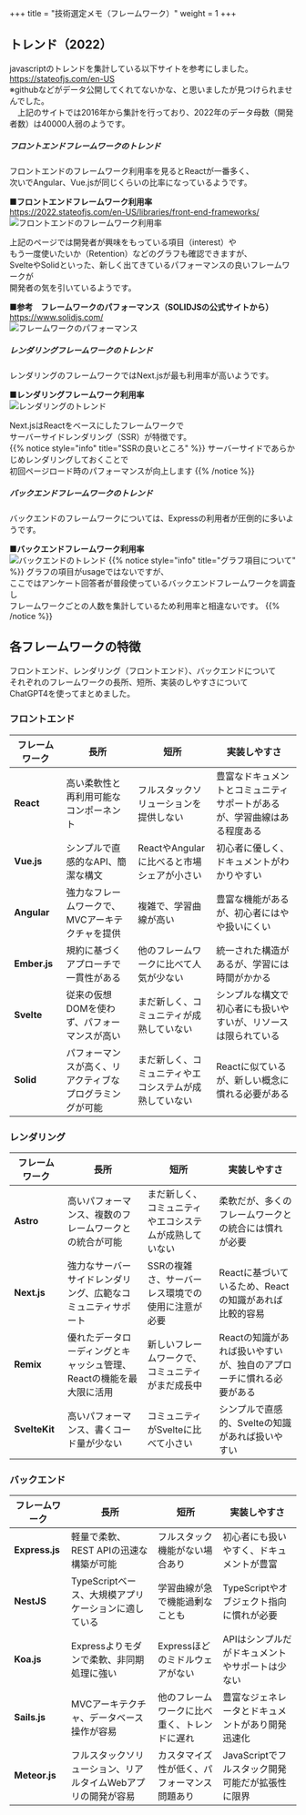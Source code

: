 +++
title = "技術選定メモ（フレームワーク）"
weight = 1
+++
## トレンド（2022）
javascriptのトレンドを集計している以下サイトを参考にしました。  
https://stateofjs.com/en-US  
※githubなどがデータ公開してくれてないかな、と思いましたが見つけられませんでした。  
　上記のサイトでは2016年から集計を行っており、2022年のデータ母数（開発者数）は40000人弱のようです。

##### フロントエンドフレームワークのトレンド
フロントエンドのフレームワーク利用率を見るとReactが一番多く、  
次いでAngular、Vue.jsが同じくらいの比率になっているようです。  

**■フロントエンドフレームワーク利用率**  
https://2022.stateofjs.com/en-US/libraries/front-end-frameworks/
![フロントエンドのフレームワーク利用率](/images/trend-frontend.png)  

上記のページでは開発者が興味をもっている項目（interest）や  
もう一度使いたいか（Retention）などのグラフも確認できますが、  
SvelteやSolidといった、新しく出てきているパフォーマンスの良いフレームワークが  
開発者の気を引いているようです。  

**■参考　フレームワークのパフォーマンス（SOLIDJSの公式サイトから）**  
https://www.solidjs.com/  
![フレームワークのパフォーマンス](/images/performance-frontend.png)  

##### レンダリングフレームワークのトレンド
レンダリングのフレームワークではNext.jsが最も利用率が高いようです。  

**■レンダリングフレームワーク利用率**  
![レンダリングのトレンド](/images/trend-rendering.png)  

Next.jsはReactをベースにしたフレームワークで  
サーバーサイドレンダリング（SSR）が特徴です。  
{{% notice style="info" title="SSRの良いところ" %}}
サーバーサイドであらかじめレンダリングしておくことで  
初回ページロード時のパフォーマンスが向上します
{{% /notice %}}

##### バックエンドフレームワークのトレンド
バックエンドのフレームワークについては、Expressの利用者が圧倒的に多いようです。  

**■バックエンドフレームワーク利用率**  
![バックエンドのトレンド](/images/trend-backend.png)
{{% notice style="info" title="グラフ項目について" %}}
グラフの項目がusageではないですが、  
ここではアンケート回答者が普段使っているバックエンドフレームワークを調査し  
フレームワークごとの人数を集計しているため利用率と相違ないです。
{{% /notice %}}

## 各フレームワークの特徴
フロントエンド、レンダリング（フロントエンド）、バックエンドについて  
それぞれのフレームワークの長所、短所、実装のしやすさについて  
ChatGPT4を使ってまとめました。


### フロントエンド
| フレームワーク | 長所 | 短所 | 実装しやすさ |
|----------------|-----------------------------------------------------|-------------------------------------------------------------|--------------------------------------------------------------------------------------|
| **React** | 高い柔軟性と再利用可能なコンポーネント | フルスタックソリューションを提供しない | 豊富なドキュメントとコミュニティサポートがあるが、学習曲線はある程度ある |
| **Vue.js** | シンプルで直感的なAPI、簡潔な構文 | ReactやAngularに比べると市場シェアが小さい | 初心者に優しく、ドキュメントがわかりやすい |
| **Angular** | 強力なフレームワークで、MVCアーキテクチャを提供 | 複雑で、学習曲線が高い | 豊富な機能があるが、初心者にはやや扱いにくい |
| **Ember.js** | 規約に基づくアプローチで一貫性がある | 他のフレームワークに比べて人気が少ない | 統一された構造があるが、学習には時間がかかる |
| **Svelte** | 従来の仮想DOMを使わず、パフォーマンスが高い | まだ新しく、コミュニティが成熟していない | シンプルな構文で初心者にも扱いやすいが、リソースは限られている |
| **Solid** | パフォーマンスが高く、リアクティブなプログラミングが可能 | まだ新しく、コミュニティやエコシステムが成熟していない | Reactに似ているが、新しい概念に慣れる必要がある |

### レンダリング
| フレームワーク | 長所 | 短所 | 実装しやすさ |
|----------------|-------------------------------------------------|---------------------------------------------------------|-----------------------------------------------------------------------------------|
| **Astro** | 高いパフォーマンス、複数のフレームワークとの統合が可能 | まだ新しく、コミュニティやエコシステムが成熟していない | 柔軟だが、多くのフレームワークとの統合には慣れが必要 |
| **Next.js** | 強力なサーバーサイドレンダリング、広範なコミュニティサポート | SSRの複雑さ、サーバーレス環境での使用に注意が必要 | Reactに基づいているため、Reactの知識があれば比較的容易 |
| **Remix** | 優れたデータローディングとキャッシュ管理、Reactの機能を最大限に活用 | 新しいフレームワークで、コミュニティがまだ成長中 | Reactの知識があれば扱いやすいが、独自のアプローチに慣れる必要がある |
| **SvelteKit** | 高いパフォーマンス、書くコード量が少ない | コミュニティがSvelteに比べて小さい | シンプルで直感的、Svelteの知識があれば扱いやすい |


### バックエンド
| フレームワーク | 長所 | 短所 | 実装しやすさ |
|----------------|------------------------------------------|------------------------------------|---------------------------------------------|
| **Express.js** | 軽量で柔軟、REST APIの迅速な構築が可能 | フルスタック機能がない場合あり | 初心者にも扱いやすく、ドキュメントが豊富 |
| **NestJS** | TypeScriptベース、大規模アプリケーションに適している | 学習曲線が急で機能過剰なことも | TypeScriptやオブジェクト指向に慣れが必要 |
| **Koa.js** | Expressよりモダンで柔軟、非同期処理に強い | Expressほどのミドルウェアがない | APIはシンプルだがドキュメントやサポートは少ない |
| **Sails.js** | MVCアーキテクチャ、データベース操作が容易 | 他のフレームワークに比べ重く、トレンドに遅れ | 豊富なジェネレータとドキュメントがあり開発迅速化 |
| **Meteor.js** | フルスタックソリューション、リアルタイムWebアプリの開発が容易 | カスタマイズ性が低く、パフォーマンス問題あり | JavaScriptでフルスタック開発可能だが拡張性に限界 |

